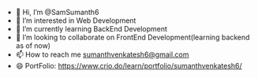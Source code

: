 - 👋 Hi, I’m @SamSumanth6
- 👀 I’m interested in Web Development
- 🌱 I’m currently learning BackEnd Development
- 💞️ I’m looking to collaborate on FrontEnd Development(learning backend as of now)
- 📫 How to reach me sumanthvenkatesh6@gmail.com
- 😄 PortFolio: https://www.crio.do/learn/portfolio/sumanthvenkatesh6/

<!---
SamSumanth6/SamSumanth6 is a ✨ special ✨ repository because its `README.md` (this file) appears on your GitHub profile.
You can click the Preview link to take a look at your changes.
--->
